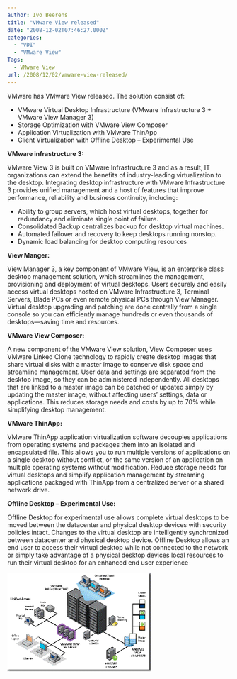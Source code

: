 ```yaml
---
author: Ivo Beerens
title: "VMware View released"
date: "2008-12-02T07:46:27.000Z"
categories: 
  - "VDI"
  - "VMware View"
Tags:
  - VMware View
url: /2008/12/02/vmware-view-released/
---
```


VMware has VMware View released. The solution consist of:
- VMware Virtual Desktop Infrastructure (VMware Infrastructure 3 + VMware View Manager 3)
- Storage Optimization with VMware View Composer
- Application Virtualization with VMware ThinApp
- Client Virtualization with Offline Desktop – Experimental Use

**VMware infrastructure 3:**

VMware View 3 is built on VMware Infrastructure 3 and as a result, IT organizations can extend the benefits of industry-leading virtualization to the desktop. Integrating desktop infrastructure with VMware Infrastructure 3 provides unified management and a host of features that improve performance, reliability and business continuity, including:

- Ability to group servers, which host virtual desktops, together for redundancy and eliminate single point of failure.
- Consolidated Backup centralizes backup for desktop virtual machines.
- Automated failover and recovery to keep desktops running nonstop.
- Dynamic load balancing for desktop computing resources

**View Manger:**

View Manager 3, a key component of VMware View, is an enterprise class desktop management solution, which streamlines the management, provisioning and deployment of virtual desktops. Users securely and easily access virtual desktops hosted on VMware Infrastructure 3, Terminal Servers, Blade PCs or even remote physical PCs through View Manager. Virtual desktop upgrading and patching are done centrally from a single console so you can efficiently manage hundreds or even thousands of desktops—saving time and resources.

**VMware View Composer:**

A new component of the VMware View solution, View Composer uses VMware Linked Clone technology to rapidly create desktop images that share virtual disks with a master image to conserve disk space and streamline management. User data and settings are separated from the desktop image, so they can be administered independently. All desktops that are linked to a master image can be patched or updated simply by updating the master image, without affecting users’ settings, data or applications. This reduces storage needs and costs by up to 70% while simplifying desktop management.

**VMware ThinApp:**

VMware ThinApp application virtualization software decouples applications from operating systems and packages them into an isolated and encapsulated file. This allows you to run multiple versions of applications on a single desktop without conflict, or the same version of an application on multiple operating systems without modification. Reduce storage needs for virtual desktops and simplify application management by streaming applications packaged with ThinApp from a centralized server or a shared network drive.

**Offline Desktop – Experimental Use:**

Offline Desktop for experimental use allows complete virtual desktops to be moved between the datacenter and physical desktop devices with security policies intact. Changes to the virtual desktop are intelligently synchronized between datacenter and physical desktop device. Offline Desktop allows an end user to access their virtual desktop while not connected to the network or simply take advantage of a physical desktop devices local resources to run their virtual desktop for an enhanced end user experience

[![view_diagram](images/view-diagram-thumb.gif)](images/view-diagram.gif)
